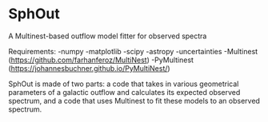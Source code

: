 # SphOut
A Multinest-based outflow model fitter for observed spectra

Requirements:
  -numpy
  -matplotlib
  -scipy
  -astropy
  -uncertainties
  -Multinest (https://github.com/farhanferoz/MultiNest)
  -PyMultinest  (https://johannesbuchner.github.io/PyMultiNest/)
  
SphOut is made of two parts: a code that takes in various geometrical parameters of a galactic outflow and calculates its expected observed spectrum, and a code that uses Multinest to fit these models to an observed spectrum.
